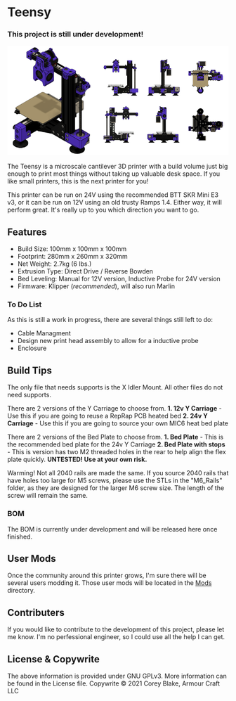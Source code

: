 # Teensy

### This project is still under development!

[<img alt="Teensy v1" width="800px" src="Images/Cover_Img.png" />](https://github.com/armourcraft/Teensy/tree/main/Images/ "Teensy Images")

The Teensy is a microscale cantilever 3D printer with a build volume just big enough to print most things without taking up valuable desk space. If you like small printers, this is the next printer for you!

This printer can be run on 24V using the recommended BTT SKR Mini E3 v3, or it can be run on 12V using an old trusty Ramps 1.4. Either way, it will perform great. It's really up to you which direction you want to go.

## Features
- Build Size: 100mm x 100mm x 100mm
- Footprint: 280mm x 260mm x 320mm
- Net Weight: 2.7kg (6 lbs.)
- Extrusion Type: Direct Drive / Reverse Bowden
- Bed Leveling: Manual for 12V version, Inductive Probe for 24V version
- Firmware: Klipper (*recommended*), will also run Marlin

### To Do List
As this is still a work in progress, there are several things still left to do:
- Cable Managment
- Design new print head assembly to allow for a inductive probe
- Enclosure

## Build Tips
The only file that needs supports is the X Idler Mount. All other files do not need supports.

There are 2 versions of the Y Carriage to choose from. 
**1. 12v Y Carriage** - Use this if you are going to reuse a RepRap PCB heated bed
**2. 24v Y Carriage** - Use this if you are going to source your own MIC6 heat bed plate

There are 2 versions of the Bed Plate to choose from. 
**1. Bed Plate** - This is the recommended bed plate for the 24v Y Carriage
**2. Bed Plate with stops** - This is version has two M2 threaded holes in the rear to help align the flex plate quickly. **UNTESTED! Use at your own risk.**

Warming! Not all 2040 rails are made the same. If you source 2040 rails that have holes too large for M5 screws, please use the STLs in the "M6_Rails" folder, as they are designed for the larger M6 screw size. The length of the screw will remain the same.

### BOM
The BOM is currently under development and will be released here once finished.

## User Mods
Once the community around this printer grows, I'm sure there will be several users modding it. Those user mods will be located in the [Mods](https://github.com/armourcraft/Teensy/tree/main/Mods) directory.

## Contributers
If you would like to contribute to the development of this project, please let me know. I'm no perfessional engineer, so I could use all the help I can get.

## License & Copywrite
The above information is provided under GNU GPLv3. More information can be found in the License file.
Copywrite © 2021 Corey Blake, Armour Craft LLC